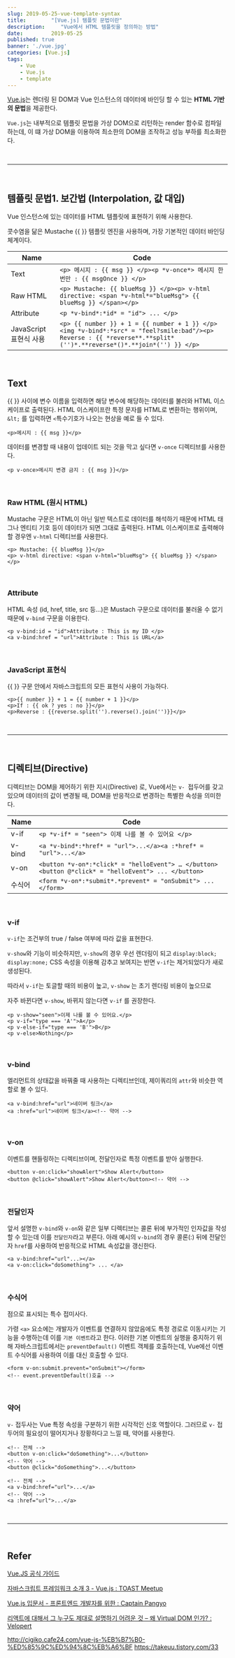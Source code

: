 ```yaml
---
slug: 2019-05-25-vue-template-syntax
title:        "[Vue.js] 템플릿 문법이란"
description:     "Vue에서 HTML 템플릿을 정의하는 방법"
date:         2019-05-25
published: true
banner: './vue.jpg'
categories: [Vue.js]
tags:
    - Vue
    - Vue.js
    - template
---
```




[Vue.js](<https://kr.vuejs.org/>)는 렌더링 된 DOM과 Vue 인스턴스의 데이터에 바인딩 할 수 있는 **HTML 기반의 문법**을 제공한다.

`Vue.js`는 내부적으로 템플릿 문법을 가상 DOM으로 리턴하는 render 함수로 컴파일 하는데, 이 떄 가상 DOM을 이용하여 최소한의 DOM을 조작하고 성능 부하를 최소화한다.

<br/>

------

<br/>

## 템플릿 문법1. 보간법 (Interpolation, 값 대입)

Vue 인스턴스에 있는 데이터를 HTML 템플릿에 표현하기 위해 사용한다.

콧수염을 닮은 Mustache {{ }} 템플릿 엔진을 사용하며, 가장 기본적인 데이터 바인딩 체계이다.

| Name                   | Code                                                         |
| ---------------------- | ------------------------------------------------------------ |
| Text                   | ```<p> 메시지 : {{ msg }} </p><p *v-once*> 메시지 한 번만 : {{ msgOnce }} </p>``` |
| Raw HTML               | ```<p> Mustache: {{ blueMsg }} </p><p> v-html directive: <span *v-html*="blueMsg"> {{ blueMsg }} </span></p>``` |
| Attribute              | ```<p *v-bind*:*id* = "id"> ... </p>```                      |
| JavaScript 표현식 사용 | ```<p> {{ number }} + 1 = {{ number + 1 }} </p><img *v-bind*:*src* = "feel?smile:bad"/><p> Reverse : {{ *reverse**.**split*('')*.**reverse*()*.**join*('') }} </p>``` |

<br/>

## Text

{{  }} 사이에 변수 이름을 입력하면 해당 변수에 해당하는 데이터를 불러와 HTML 이스케이프로 출력된다. HTML 이스케이프란 특정 문자를 HTML로 변환하는 행위이며, `&lt;` 를 입력하면 `<`특수기호가 나오는 현상을 예로 들 수 있다. 

```vue
<p>메시지 : {{ msg }}</p>
```

데이터를 변경할 때 내용이 업데이트 되는 것을 막고 싶다면 `v-once` 디렉티브를 사용한다.

```vue
<p v-once>메시지 변경 금지 : {{ msg }}</p>
```

<br/>

### Raw HTML (원시 HTML)

Mustache 구문은 HTML이 아닌 일반 텍스트로 데이터를 해석하기 때문에 HTML 태그나 엔티티 기호 등이 데이터가 되면 그대로 출력된다. HTML 이스케이프로 출력해야할 경우엔 `v-html` 디렉티브를 사용한다.

```vue
<p> Mustache: {{ blueMsg }}</p>
<p> v-html directive: <span v-html="blueMsg"> {{ blueMsg }} </span></p>
```

<br/>

### Attribute

HTML 속성 (id, href, title, src 등...)은 Mustach 구문으로 데이터를 불러올 수 없기 때문에 `v-bind` 구문을 이용한다.

```vue
<p v-bind:id = "id">Attribute : This is my ID </p>
<a v-bind:href = "url">Attribute : This is URL</a>
```

<br/>

### JavaScript 표현식 

{{ }} 구문 안에서 자바스크립트의 모든 표현식 사용이 가능하다.

```vue
<p>{{ number }} + 1 = {{ number + 1 }}</p>
<p>If : {{ ok ? yes : no }}</p>
<p>Reverse : {{reverse.split('').reverse().join('')}}</p>
```

<br/>

------

<br/>

## 디렉티브(Directive)

디렉티브는 DOM을 제어하기 위한 지시(Directive) 로,  Vue에서는  `v- `접두어를 갖고 있으며 데이터의 값이 변경될 때, DOM을 반응적으로 변경하는 특별한 속성을 의미한다.

| Name   | Code                                                         |
| ------ | ------------------------------------------------------------ |
| v-if   | ```<p *v-if* = "seen"> 이제 나를 볼 수 있어요 </p>```        |
| v-bind | ```<a *v-bind*:*href* = "url">...</a><a :*href* = "url">...</a>``` |
| v-on   | ```<button *v-on*:*click* = "helloEvent"> … </button><button @*click* = "helloEvent"> ... </button>``` |
| 수식어 | ```<form *v-on*:*submit*.*prevent* = "onSubmit"> ... </form>``` |

<br/>

### v-if

`v-if`는 조건부의 true / false 여부에 따라 값을 표현한다. 

`v-show`와 기능이 비슷하지만, `v-show`의 경우 우선 렌더링이 되고 `display:block;` `display:none;` CSS 속성을 이용해 감추고 보여지는 반면 `v-if`는 제거되었다가 새로 생성된다.

따라서 `v-if`는 토글할 때의 비용이 높고, `v-show` 는 초기 렌더링 비용이 높으므로

자주 바뀐다면 `v-show`, 바뀌지 않는다면 `v-if` 를 권장한다.

```vue
<p v-show="seen">이제 나를 볼 수 있어요.</p>
<p v-if="type === 'A'">A</p>
<p v-else-if="type === 'B'">B</p>
<p v-else>Nothing</p>
```

<br/>

### v-bind

엘리먼트의 상태값을 바꿔줄 때 사용하는 디렉티브인데, 제이쿼리의 `attr`와 비슷한 역할로 볼 수 있다.

```vue
<a v-bind:href="url">네이버 링크</a>
<a :href="url">네이버 링크</a><!-- 약어 -->
```

<br/>

### v-on  

이벤트를 핸들링하는 디렉티브이며, 전달인자로 특정 이벤트를 받아 실행한다.

```vue
<button v-on:click="showAlert">Show Alert</button>
<button @click="showAlert">Show Alert</button><!-- 약어 -->
```

<br/>

### 전달인자

앞서 설명한 `v-bind`와 `v-on`와 같은 일부 디렉티브는 콜론 뒤에 부가적인 인자값을 작성할 수 있는데 이를 `전달인자`라고 부른다. 아래 예시의 `v-bind`의 경우 콜론(:) 뒤에 전달인자 `href`를 사용하여 반응적으로 HTML 속성값을 갱신한다. 

```vue
<a v-bind:href="url"...></a>
<a v-on:click="doSomething"> ... </a>
```

<br/>

### 수식어

점으로 표시되는 특수 접미사다.

가령 `<a>` 요소에는 개발자가 이벤트를 연결하지 않았음에도 특정 경로로 이동시키는 기능을 수행하는데 이를 `기본 이벤트`라고 한다. 이러한 기본 이벤트의 실행을 중지하기 위해 자바스크립트에서는 `preventDefault()` 이벤트 객체를 호출하는데, Vue에선 이벤트 수식어를 사용하여 이를 대신 호출할 수 있다.

```vue
<form v-on:submit.prevent="onSubmit"></form>
<!-- event.preventDefault()호출 -->
```

<br/>

### 약어

`v-` 접두사는 Vue 특정 속성을 구분하기 위한 시각적인 신호 역할이다. 그러므로 `v-` 접두어의 필요성이 떨어지거나 장황하다고 느낄 때, 약어를 사용한다.

```vue
<!-- 전체 -->
<button v-on:click="doSomething">...</button>
<!-- 약어 -->
<button @click="doSomething">...</button>

<!-- 전체 -->
<a v-bind:href="url">...</a>
<!-- 약어 -->
<a :href="url">...</a>
```

<br/>

------

<br/>

## Refer

[Vue.JS 공식 가이드](<https://kr.vuejs.org/v2/guide/syntax.html> )

[자바스크립트 프레임워크 소개 3 - Vue.js : TOAST Meetup]( <https://meetup.toast.com/posts/99>  )

[Vue.js 입문서 - 프론트엔드 개발자를 위한 : Captain Pangyo](<https://joshua1988.github.io/web-development/vuejs/vuejs-tutorial-for-beginner/>)

[리액트에 대해서 그 누구도 제대로 설명하기 어려운 것 – 왜 Virtual DOM 인가? : Velopert]( <https://velopert.com/3236> )

http://cigiko.cafe24.com/vue-js-%EB%B7%B0-%ED%85%9C%ED%94%8C%EB%A6%BF
https://takeuu.tistory.com/33
